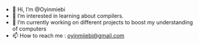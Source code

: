 - 👋 Hi, I’m @Oyinmiebi
- 👀 I’m interested in learning about compilers.
- 🌱 I’m currently working on different projects to boost my understanding of computers
- 📫 How to reach me : oyinmiiebi@gmail.com

<!---
Oyinmiebi/Oyinmiebi is a ✨ special ✨ repository because its `README.md` (this file) appears on your GitHub profile.
You can click the Preview link to take a look at your changes.
--->
